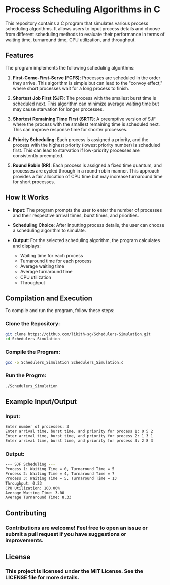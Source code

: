 # Process Scheduling Algorithms in C

This repository contains a C program that simulates various process scheduling algorithms. It allows users to input process details and choose from different scheduling methods to evaluate their performance in terms of waiting time, turnaround time, CPU utilization, and throughput.

## Features

The program implements the following scheduling algorithms:

1. **First-Come-First-Serve (FCFS)**: Processes are scheduled in the order they arrive. This algorithm is simple but can lead to the "convoy effect," where short processes wait for a long process to finish.

2. **Shortest Job First (SJF)**: The process with the smallest burst time is scheduled next. This algorithm can minimize average waiting time but may cause starvation for longer processes.

3. **Shortest Remaining Time First (SRTF)**: A preemptive version of SJF where the process with the smallest remaining time is scheduled next. This can improve response time for shorter processes.

4. **Priority Scheduling**: Each process is assigned a priority, and the process with the highest priority (lowest priority number) is scheduled first. This can lead to starvation if low-priority processes are consistently preempted.

5. **Round Robin (RR)**: Each process is assigned a fixed time quantum, and processes are cycled through in a round-robin manner. This approach provides a fair allocation of CPU time but may increase turnaround time for short processes.

## How It Works

- **Input**: The program prompts the user to enter the number of processes and their respective arrival times, burst times, and priorities.

- **Scheduling Choice**: After inputting process details, the user can choose a scheduling algorithm to simulate.

- **Output**: For the selected scheduling algorithm, the program calculates and displays:
  - Waiting time for each process
  - Turnaround time for each process
  - Average waiting time
  - Average turnaround time
  - CPU utilization
  - Throughput

## Compilation and Execution

To compile and run the program, follow these steps:

### Clone the Repository:
```bash
git clone https://github.com/likith-sg/Schedulers-Simulation.git
cd Schedulers-Simulation
```

### Compile the Program:
```bash
gcc -o Schedulers_Simulation Schedulers_Simulation.c
```

### Run the Progrm:
```bash
./Schedulers_Simulation
```

## Example Input/Output
### Input:
```bash
Enter number of processes: 3
Enter arrival time, burst time, and priority for process 1: 0 5 2
Enter arrival time, burst time, and priority for process 2: 1 3 1
Enter arrival time, burst time, and priority for process 3: 2 8 3
```

### Output:
```bash
--- SJF Scheduling ---
Process 1: Waiting Time = 0, Turnaround Time = 5
Process 2: Waiting Time = 4, Turnaround Time = 7
Process 3: Waiting Time = 5, Turnaround Time = 13
Throughput: 0.23
CPU Utilization: 100.00%
Average Waiting Time: 3.00
Average Turnaround Time: 8.33
```

## Contributing
### Contributions are welcome! Feel free to open an issue or submit a pull request if you have suggestions or improvements.

## License
### This project is licensed under the MIT License. See the LICENSE file for more details.
